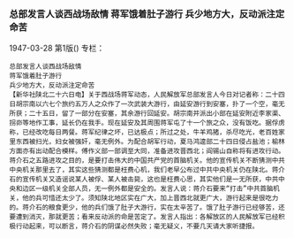 ### 总部发言人谈西战场敌情  蒋军饿着肚子游行  兵少地方大，反动派注定命苦

1947-03-28
第1版()
专栏：

    总部发言人谈西战场敌情
    蒋军饿着肚子游行
    兵少地方大，反动派注定命苦
    【新华社陕北二十六日电】关于西战场蒋军动态，人民解放军总部发言人今日对记者称：二十四日胡宗南以六七个旅约五万人之众作了一次武装大游行，由延安游行到安塞，扑了一个空，毫无所获；二十五日，留了一部分在安塞，其余游行回延安。胡宗南并派出小部在延安附近李家渠、拐峁等地作工事，延长仍在我手。现在延安及其周围蒋军屯了十一个旅之众，没有饭吃。据俘虏称，已经改吃每日两餐。蒋军纪律之坏，已达极点；所过之处，牛羊鸡猪，杀尽吃光，老百姓家里东西被扫光，妇女被强奸，毫无例外。为配合胡军行动，夏马鸿逵部二十四日侵占盐池；榆林方面亦有出动配合模样。傅作义部一部调至大同，准备进攻晋西北；阎锡山自称将有进攻行动。蒋介石之五路进攻之目的，是要打击伟大的中国共产党的首脑机关。他的宣传机关不断猜测中共中央机关那里去了，其实这些猜测都是枉费心机，我们老早公布过中共中央机关仍在陕北。蒋介石的宣传机关又造谣说某人被俘、某人被击毙，这也是枉费心思，其实他们是一无所获，中共中央和边区一级机关全部人员，无一例外都是安全的。发言人说：蒋介石要来“打击”中共首脑机关，他的兵可惜还太少了。须知陕北地区实在广大，加上晋西北就更广大，游行起来是很吃力的。蒋介石的粮食更少，他的兵们饿了肚子大游行，实在太辛苦了。饿了肚子游行已经够苦，还要遭到消灭，那就更苦；看来反动派的命是苦定了。发言人指出：各解放区的人民解放军已经积极行动起来，可以断言，蒋介石的阴谋必然失败；毫无疑义，不要几天请大家听捷报。
